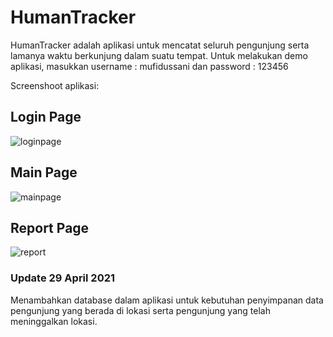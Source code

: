 # HumanTracker
HumanTracker adalah aplikasi untuk mencatat seluruh pengunjung serta lamanya waktu berkunjung dalam suatu tempat. Untuk melakukan demo aplikasi, masukkan username : mufidussani dan password : 123456

Screenshoot aplikasi:
## Login Page
![loginpage](https://user-images.githubusercontent.com/73144184/114256457-9288d900-99e3-11eb-9940-eb208a231f1c.png)

## Main Page
![mainpage](https://user-images.githubusercontent.com/73144184/114256458-93ba0600-99e3-11eb-9355-56b581390de9.png)

## Report Page
![report](https://user-images.githubusercontent.com/73144184/114256459-94529c80-99e3-11eb-987c-3e36e4b1f91c.png)

### Update 29 April 2021
Menambahkan database dalam aplikasi untuk kebutuhan penyimpanan data pengunjung yang berada di lokasi serta pengunjung yang telah meninggalkan lokasi.
